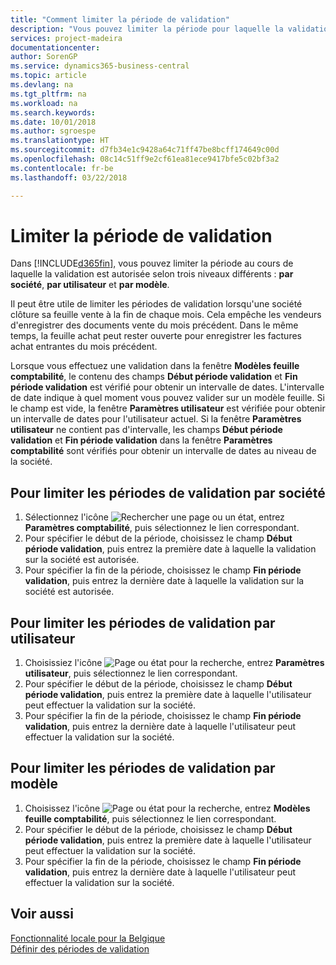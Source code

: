 ```yaml
---
title: "Comment limiter la période de validation"
description: "Vous pouvez limiter la période pour laquelle la validation est autorisée à trois niveaux différents : **Société**, **Utilisateur** et **Modèle**."
services: project-madeira
documentationcenter: 
author: SorenGP
ms.service: dynamics365-business-central
ms.topic: article
ms.devlang: na
ms.tgt_pltfrm: na
ms.workload: na
ms.search.keywords: 
ms.date: 10/01/2018
ms.author: sgroespe
ms.translationtype: HT
ms.sourcegitcommit: d7fb34e1c9428a64c71ff47be8bcff174649c00d
ms.openlocfilehash: 08c14c51ff9e2cf61ea81ece9417bfe5c02bf3a2
ms.contentlocale: fr-be
ms.lasthandoff: 03/22/2018

---
```

# <a name="limit-the-posting-period"></a>Limiter la période de validation
Dans [!INCLUDE[d365fin](../../includes/d365fin_md.md)], vous pouvez limiter la période au cours de laquelle la validation est autorisée selon trois niveaux différents : **par société**, **par utilisateur** et **par modèle**.  

Il peut être utile de limiter les périodes de validation lorsqu'une société clôture sa feuille vente à la fin de chaque mois. Cela empêche les vendeurs d'enregistrer des documents vente du mois précédent. Dans le même temps, la feuille achat peut rester ouverte pour enregistrer les factures achat entrantes du mois précédent.  

Lorsque vous effectuez une validation dans la fenêtre **Modèles feuille comptabilité**, le contenu des champs **Début période validation** et **Fin période validation** est vérifié pour obtenir un intervalle de dates. L'intervalle de date indique à quel moment vous pouvez valider sur un modèle feuille. Si le champ est vide, la fenêtre **Paramètres utilisateur** est vérifiée pour obtenir un intervalle de dates pour l'utilisateur actuel. Si la fenêtre **Paramètres utilisateur** ne contient pas d'intervalle, les champs **Début période validation** et **Fin période validation** dans la fenêtre **Paramètres comptabilité** sont vérifiés pour obtenir un intervalle de dates au niveau de la société.  

## <a name="to-limit-the-posting-periods-by-company"></a>Pour limiter les périodes de validation par société  

1.  Sélectionnez l'icône ![Rechercher une page ou un état](../../media/ui-search/search_small.png "icône Rechercher une page ou un état"), entrez **Paramètres comptabilité**, puis sélectionnez le lien correspondant.  
2.  Pour spécifier le début de la période, choisissez le champ **Début période validation**, puis entrez la première date à laquelle la validation sur la société est autorisée.  
3.  Pour spécifier la fin de la période, choisissez le champ **Fin période validation**, puis entrez la dernière date à laquelle la validation sur la société est autorisée.  

## <a name="to-limit-the-posting-periods-by-user"></a>Pour limiter les périodes de validation par utilisateur  

1.  Choisissiez l'icône ![Page ou état pour la recherche](../../media/ui-search/search_small.png "icône Page ou état pour la recherche"), entrez **Paramètres utilisateur**, puis sélectionnez le lien correspondant.  
2.  Pour spécifier le début de la période, choisissez le champ **Début période validation**, puis entrez la première date à laquelle l'utilisateur peut effectuer la validation sur la société.  
3.  Pour spécifier la fin de la période, choisissez le champ **Fin période validation**, puis entrez la dernière date à laquelle l'utilisateur peut effectuer la validation sur la société.  

## <a name="to-limit-the-posting-periods-by-template"></a>Pour limiter les périodes de validation par modèle  

1.  Choisissez l'icône ![Page ou état pour la recherche](../../media/ui-search/search_small.png "icône Page ou état pour la recherche"), entrez **Modèles feuille comptabilité**, puis sélectionnez le lien correspondant.  
2.  Pour spécifier le début de la période, choisissez le champ **Début période validation**, puis entrez la première date à laquelle l'utilisateur peut effectuer la validation sur la société.  
3.  Pour spécifier la fin de la période, choisissez le champ **Fin période validation**, puis entrez la dernière date à laquelle l'utilisateur peut effectuer la validation sur la société.  

## <a name="see-also"></a>Voir aussi  
 [Fonctionnalité locale pour la Belgique](belgium-local-functionality.md)   
 [Définir des périodes de validation](../../finance-how-specify-posting-periods.md)

